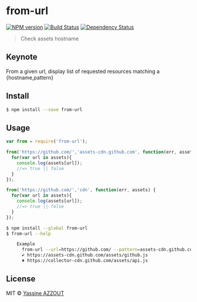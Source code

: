 # from-url
[![NPM version][npm-image]][npm-url] [![Build Status][travis-image]][travis-url] [![Dependency Status][daviddm-url]][daviddm-image]

> Check assets hostname

## Keynote

From a given url, display list of requested resources matching a {hostname,pattern}

## Install

```sh
$ npm install --save from-url
```


## Usage

```js
var from = require('from-url');

from('https://github.com/','assets-cdn.github.com', function(err, assets) {
  for(var url in assets){
    console.log(assets[url]);
    //=> true || false
  }
});

from('https://github.com/','cdn', function(err, assets) {
  for(var url in assets){
    console.log(assets[url]);
    //=> true || false
  }
});
```

```sh
$ npm install --global from-url
$ from-url --help

    Example
      from-url --url=https://github.com/ --pattern=assets-cdn.github.com
      ✔︎ https://assets-cdn.github.com/assets/github.js
      ✖ https://collector-cdn.github.com/assets/api.js

```


## License

MIT © [Yassine AZZOUT](yass.io)


[npm-url]: https://npmjs.org/package/from-url
[npm-image]: https://badge.fury.io/js/from-url.svg
[travis-url]: https://travis-ci.org/92bondstreet/from-url
[travis-image]: https://travis-ci.org/92bondstreet/from-url.svg?branch=master
[daviddm-url]: https://david-dm.org/92bondstreet/from-url.svg?theme=shields.io
[daviddm-image]: https://david-dm.org/92bondstreet/from-url
